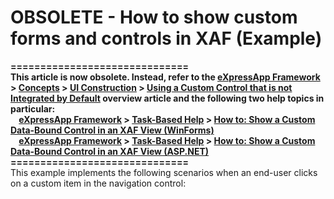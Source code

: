 
# OBSOLETE - How to show custom forms and controls in XAF (Example)


<p><strong>==============================</strong><br /><strong>This article is now obsolete. Instead, refer to the <a href="https://documentation.devexpress.com/eXpressAppFramework/CustomDocument112670.aspx">eXpressApp Framework</a> > <a href="https://documentation.devexpress.com/eXpressAppFramework/CustomDocument112683.aspx">Concepts</a> > <a href="https://documentation.devexpress.com/eXpressAppFramework/CustomDocument112638.aspx">UI Construction</a> > <a href="https://documentation.devexpress.com/eXpressAppFramework/CustomDocument113610.aspx">Using a Custom Control that is not Integrated by Default</a> overview article and the following two help topics in particular:</strong><br /><strong>    <a href="https://documentation.devexpress.com/eXpressAppFramework/CustomDocument112670.aspx">eXpressApp Framework</a> > <a href="https://documentation.devexpress.com/eXpressAppFramework/CustomDocument112682.aspx">Task-Based Help</a> > <a href="https://documentation.devexpress.com/eXpressAppFramework/CustomDocument114159.aspx">How to: Show a Custom Data-Bound Control in an XAF View (WinForms)</a> </strong><br /><strong>    <a href="https://documentation.devexpress.com/eXpressAppFramework/CustomDocument112670.aspx">eXpressApp Framework</a> > <a href="https://documentation.devexpress.com/eXpressAppFramework/CustomDocument112682.aspx">Task-Based Help</a> > <a href="https://documentation.devexpress.com/eXpressAppFramework/CustomDocument114160.aspx">How to: Show a Custom Data-Bound Control in an XAF View (ASP.NET)</a> </strong><br /><strong>==============================</strong><br />This example implements the following scenarios when an end-user clicks on a custom item in the navigation control:</p>



